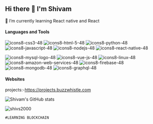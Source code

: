 ## Hi there 👋 I'm Shivam
🌱 I’m currently learning React native and React
<!--
**shivs2000/shivs2000** is a ✨ _special_ ✨ repository because its `README.md` (this file) appears on your GitHub profile.

Here are some ideas to get you started:

- 🔭 I’m currently working on ...
- 🌱 I’m currently learning ...
- 👯 I’m looking to collaborate on ...
- 🤔 I’m looking for help with ...
- 💬 Ask me about ...
- 📫 How to reach me: ...
- 😄 Pronouns: ...
- ⚡ Fun fact: ...
-->
#### Languages and Tools
![icons8-css3-48](https://user-images.githubusercontent.com/43001208/130509605-4f75cc8d-6790-4218-8261-b4ad4763f99e.png)
![icons8-html-5-48](https://user-images.githubusercontent.com/43001208/130509673-56613a2f-b491-4c70-bc82-33bf6b4371a9.png)
![icons8-python-48](https://user-images.githubusercontent.com/43001208/130510083-1c1bb5aa-5014-4ef6-b1dd-10c548775b1e.png)
![icons8-javascript-48](https://user-images.githubusercontent.com/43001208/130510098-1eb8865e-4b21-402d-b82d-7b1abab2991a.png)
![icons8-nodejs-48](https://user-images.githubusercontent.com/43001208/130510260-6bdfcc5a-cc7a-46cf-86af-0b1b6a67b0e3.png)
![icons8-react-native-48](https://user-images.githubusercontent.com/43001208/130510638-fe2a1ccf-1b16-4edd-a362-13446d33756f.png)



![icons8-mysql-logo-48](https://user-images.githubusercontent.com/43001208/130508475-68ea2302-05ac-42d0-87f3-ab89b3117d8a.png)
![icons8-vue-js-48](https://user-images.githubusercontent.com/43001208/130509204-7d3cad39-b306-48ff-a803-71e0fed42103.png)
![icons8-linux-48](https://user-images.githubusercontent.com/43001208/130509236-dd12612d-b2fe-44f9-844c-f4e9565e2a7a.png)
![icons8-amazon-web-services-48](https://user-images.githubusercontent.com/43001208/130509254-5739023a-24b6-422c-abe7-967c3c0134d6.png)
![icons8-firebase-48](https://user-images.githubusercontent.com/43001208/130509269-19aed3b7-b930-44aa-800e-07b52b268b9e.png)
![icons8-mongodb-48](https://user-images.githubusercontent.com/43001208/130509284-3f0af20a-5a3f-4af3-8866-eb46f5335f9b.png)
![icons8-graphql-48](https://user-images.githubusercontent.com/43001208/130509302-03813bb8-0c35-42df-9907-fde0d00ef995.png)


#### Websites




projects:-https://projects.buzzwhistle.com




![Shivam's GitHub stats](https://github-readme-stats.vercel.app/api?username=shivs2000&show_icons=true&theme=radical)
<p><img align="center" src="https://github-readme-streak-stats.herokuapp.com/?user=shivs2000&" alt="shivs2000" /></p>

`#LEARNING BLOCKCHAIN`

